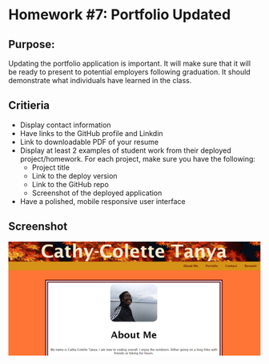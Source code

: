 # Homework #7: Portfolio Updated

## Purpose:
Updating the portfolio application is important.
It will make sure that it will be ready to present to potential employers following graduation.
It should demonstrate what individuals have learned in the class.

## Critieria
- Display contact information
- Have links to the GitHub profile and Linkdin
- Link to downloadable PDF of your resume
- Display at least 2 examples of student work from their deployed project/homework.
  For each project, make sure you have the following:
    - Project title
    - Link to the deploy version
    - Link to the GitHub repo
    - Screenshot of the deployed application
- Have a polished, mobile responsive user interface

## Screenshot
![](cover.PNG)
